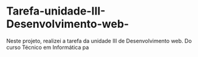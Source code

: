 # Tarefa-unidade-III-Desenvolvimento-web-
Neste projeto, realizei a tarefa da unidade III de Desenvolvimento web. Do curso Técnico em Informática pa
